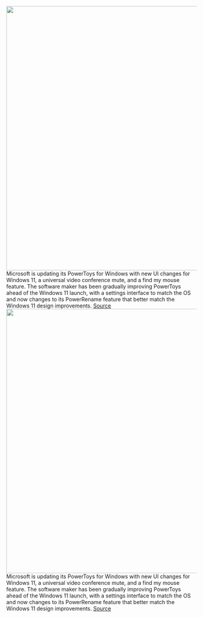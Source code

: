 <img src='https://cdn.vox-cdn.com/thumbor/a4xMWkDzXQu5QG7bhJxgsYrJJK0=/0x0:640x427/1200x800/filters:focal(269x163:371x265)/cdn.vox-cdn.com/uploads/chorus_image/image/70061422/powertoys_2019.0.jpg' width='700px' /><br/>
Microsoft is updating its PowerToys for Windows with new UI changes for Windows 11, a universal video conference mute, and a find my mouse feature. The software maker has been gradually improving PowerToys ahead of the Windows 11 launch, with a settings interface to match the OS and now changes to its PowerRename feature that better match the Windows 11 design improvements.
<a href='https://www.theverge.com/2021/10/29/22752275/microsofts-powertoys-windows-11-ui-video-conference-mute-find-my-mouse-features'> Source <a/><img src='https://cdn.vox-cdn.com/thumbor/a4xMWkDzXQu5QG7bhJxgsYrJJK0=/0x0:640x427/1200x800/filters:focal(269x163:371x265)/cdn.vox-cdn.com/uploads/chorus_image/image/70061422/powertoys_2019.0.jpg' width='700px' /><br/>
Microsoft is updating its PowerToys for Windows with new UI changes for Windows 11, a universal video conference mute, and a find my mouse feature. The software maker has been gradually improving PowerToys ahead of the Windows 11 launch, with a settings interface to match the OS and now changes to its PowerRename feature that better match the Windows 11 design improvements.
<a href='https://www.theverge.com/2021/10/29/22752275/microsofts-powertoys-windows-11-ui-video-conference-mute-find-my-mouse-features'> Source <a/>